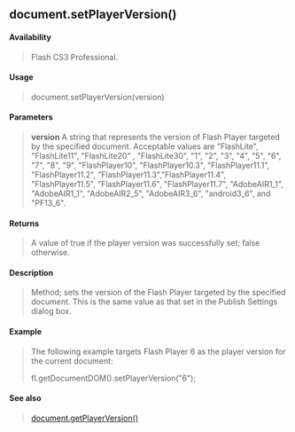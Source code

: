 ## document.setPlayerVersion()

#### Availability

> Flash CS3 Professional.

#### Usage

> document.setPlayerVersion(version)

#### Parameters

> **version** A string that represents the version of Flash Player targeted by the specified document. Acceptable values are "FlashLite", "FlashLite11", "FlashLite20" , "FlashLite30", "1", "2", "3", "4", "5", "6", "7", "8", "9", "FlashPlayer10", "FlashPlayer10.3", "FlashPlayer11.1", "FlashPlayer11.2", "FlashPlayer11.3","FlashPlayer11.4", "FlashPlayer11.5", "FlashPlayer11.6", "FlashPlayer11.7", "AdobeAIR1\_1", "AdobeAIR1\_1", "AdobeAIR2\_5", "AdobeAIR3\_6", "android3\_6", and "PF13\_6".

#### Returns

> A value of true if the player version was successfully set; false otherwise.

#### Description

> Method; sets the version of the Flash Player targeted by the specified document. This is the same value as that set in the Publish Settings dialog box.

#### Example

> The following example targets Flash Player 6 as the player version for the current document:
>
> fl.getDocumentDOM().setPlayerVersion("6");

#### See also

> [document.getPlayerVersion()](#_bookmark211)
